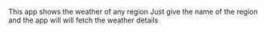 This app shows the weather of any region
Just give the name of the region and the app will will fetch the weather details
